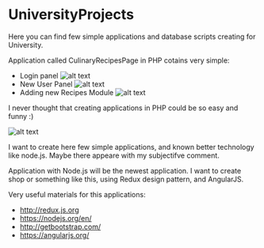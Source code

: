 # UniversityProjects
Here you can find few simple applications and database scripts creating for University.

Application called CulinaryRecipesPage in PHP cotains very simple:
- Login panel
![alt text](https://cloud.githubusercontent.com/assets/24956354/26802143/af15af82-4a3f-11e7-8052-da8beb1fc3ff.png)
- New User Panel
![alt text](https://cloud.githubusercontent.com/assets/24956354/26802115/94e76060-4a3f-11e7-86b5-10d45905ae60.png)
- Adding new Recipes Module
![alt text](https://cloud.githubusercontent.com/assets/24956354/26802203/f06067d4-4a3f-11e7-8bfb-c8c4a26920d9.png)

I never thought that creating applications in PHP could be so easy and funny :)

![alt text](https://cloud.githubusercontent.com/assets/24956354/26801330/d211b09c-4a3c-11e7-983f-2256be7551a9.png)

I want to create here few simple applications, and known better technology like node.js. Maybe there appeare with my subjectifve comment.

Application with Node.js will be the newest application. 
I want to create shop or something like this, using Redux design pattern, and AngularJS.

Very useful materials for this applications:
- http://redux.js.org
- https://nodejs.org/en/
- http://getbootstrap.com/
- https://angularjs.org/
